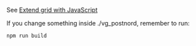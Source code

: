 See [Extend grid with JavaScript](https://devdocs.prestashop.com/1.7/development/components/grid/tutorials/extend-grid-with-javascript/)

If you change something inside ./vg_postnord, remember to run:

```
npm run build
```
